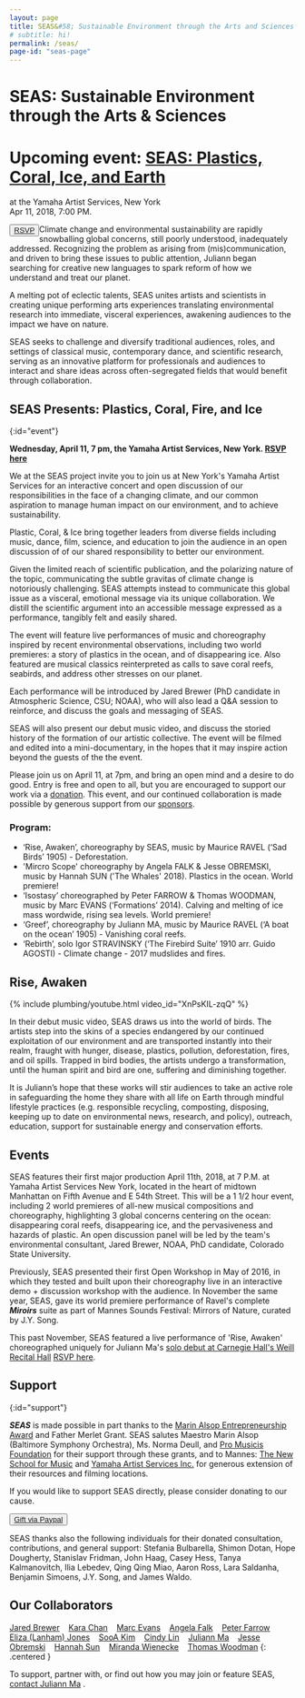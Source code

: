 ```yaml
---
layout: page
title: SEAS&#58; Sustainable Environment through the Arts and Sciences
# subtitle: hi!
permalink: /seas/
page-id: "seas-page"
---
```


SEAS: Sustainable Environment through the Arts & Sciences
===========================================================

<div class="gap_at_top_of_page">
<div class="title_announcement">
  <h1>Upcoming event: <a href="#event">SEAS: Plastics, Coral, Ice, and Earth</a></h1>
  <p>
    at the Yamaha Artist Services, New York
    <br>
    Apr 11, 2018, 7:00 PM.
  </p>
  <button data-iframe="false" style="float:left;"><a href="https://goo.gl/forms/8doBZwlqFVhtzbCA3">RSVP</a></button>
</div>
</div>

Climate change and environmental sustainability are rapidly snowballing global concerns, still poorly understood, inadequately addressed. Recognizing the problem as arising from (mis)communication, and driven to bring these issues to public attention, Juliann began searching for creative new languages to spark reform of how we understand and treat our planet.

A melting pot of eclectic talents, SEAS unites artists and scientists in creating unique performing arts experiences translating environmental research into immediate, visceral experiences, awakening audiences to the impact we have on nature.

SEAS seeks to challenge and diversify traditional audiences, roles, and settings of classical music, contemporary dance, and scientific research, serving as an innovative platform for professionals and audiences to interact and share ideas across often-segregated fields that would benefit through collaboration.

##  SEAS Presents: Plastics, Coral, Fire, and Ice
{:id="event"}

**Wednesday, April 11, 7 pm, the Yamaha Artist Services, New York. [RSVP here](https://goo.gl/forms/8doBZwlqFVhtzbCA3)**

We at the SEAS project invite you to join us at New York's Yamaha Artist Services for an interactive concert and open discussion of our responsibilities in the face of a changing climate, and our common aspiration to manage human impact on our environment, and to achieve sustainability.

Plastic, Coral, & Ice bring together leaders from diverse fields including music, dance, film, science, and education to join the audience in an open discussion of of our shared responsibility to better our environment.

Given the limited reach of scientific publication, and the polarizing nature of the topic, communicating the subtle gravitas of climate change is notoriously challenging. SEAS attempts instead to communicate this global issue as a visceral, emotional message via its unique collaboration. We distill the scientific argument into an accessible message expressed as a performance, tangibly felt and easily shared.

The event will feature live performances of music and choreography inspired by recent environmental observations, including two world premieres: a story of plastics in the ocean, and of disappearing ice. Also featured are musical classics reinterpreted as calls to save coral reefs, seabirds, and address other stresses on our planet.

Each performance will be introduced by Jared Brewer (PhD candidate in Atmospheric Science, CSU; NOAA), who will also lead a Q&A session to reinforce, and discuss the goals and messaging of SEAS.

SEAS will also present our debut music video, and discuss the storied history of the formation of our artistic collective. The event will be filmed and edited into a mini-documentary, in the hopes that it may inspire action beyond the guests of the the event.

Please join us on April 11, at 7pm, and bring an open mind and a desire to do good. Entry is free and open to all, but you are encouraged to support our work via a [donation](https://www.paypal.me/SEASProductions). This event, and our continued collaboration is made possible by generous support from our [sponsors](#support).

### Program:

- ‘Rise, Awaken’, choreography by SEAS, music by Maurice RAVEL (‘Sad Birds’ 1905) - Deforestation.
- 'Mircro Scope' choreography by Angela FALK & Jesse OBREMSKI, music by Hannah SUN ('The Whales' 2018). Plastics in the ocean. World premiere!
- ‘Isostasy’ choreographed by Peter FARROW & Thomas WOODMAN, music by Marc EVANS (‘Formations’ 2014). Calving and melting of ice mass wordwide, rising sea levels. World premiere!
- ‘Greef’, choreography by Juliann MA, music by Maurice RAVEL (‘A boat on the ocean’ 1905) - Vanishing coral reefs.
- ‘Rebirth’, solo Igor STRAVINSKY (‘The Firebird Suite’ 1910 arr. Guido AGOSTI) - Climate change - 2017 mudslides and fires.


## Rise, Awaken

{% include plumbing/youtube.html video_id="XnPsKIL-zqQ" %}

In their debut music video, SEAS draws us into the world of birds. The artists step into the skins of a species endangered by our continued exploitation of our environment and are transported instantly into their realm, fraught with hunger, disease, plastics, pollution, deforestation, fires, and oil spills. Trapped in bird bodies, the artists undergo a transformation, until the human spirit and bird are one, suffering and diminishing together.

It is Juliann’s hope that these works will stir audiences to take an active role in safeguarding the home they share with all life on Earth through mindful lifestyle practices (e.g. responsible recycling, composting, disposing, keeping up to date on environmental news, research, and policy), outreach, education, support for sustainable energy and conservation efforts.

## Events

SEAS features their first major production April 11th, 2018, at 7 P.M. at Yamaha Artist Services New York, located in the heart of midtown Manhattan on Fifth Avenue and E 54th Street. This will be a 1 1/2 hour event, including 2 world premieres of all-new musical compositions and choreography, highlighting 3 global concerns centering on the ocean: disappearing coral reefs, disappearing ice, and the pervasiveness and hazards of plastic. An open discussion panel will be led by the team's environmental consultant, Jared Brewer, NOAA, PhD candidate, Colorado State University.

Previously, SEAS presented their first Open Workshop in May of 2016, in which they tested and built upon their choreography live in an interactive demo + discussion workshop with the audience. In November the same year, SEAS, gave its world premiere performance of Ravel's complete ***Miroirs*** suite as part of Mannes Sounds Festival: Mirrors of Nature, curated by J.Y. Song.

This past November, SEAS featured a live performance of 'Rise, Awaken' choreographed uniquely for Juliann Ma's [solo debut at Carnegie Hall's Weill Recital Hall](/concerts-gatherings/) [RSVP here](https://www.carnegiehall.org/SiteCode/Purchase/SeatSelectionPerformance.aspx?startWorkflow=true&quickBuy=false&quantity=1&eventId=31030).

## Support
{:id="support"}

***SEAS*** is made possible in part thanks to the [Marin Alsop Entrepreneurship Award](https://www.wherevent.com/detail/Mannes-Entrepreneurship-Alsop-Entrepreneurship-Awards-Launch-Event-with-Marin-Alsop) and Father Merlet Grant. SEAS salutes Maestro Marin Alsop (Baltimore Symphony Orchestra), Ms. Norma Deull, and [Pro Musicis Foundation](https://promusicis.org/) for their support through these grants, and to Mannes: [The New School for Music](https://www.newschool.edu/mannes/) and [Yamaha Artist Services Inc.](http://www.yamaha.com/yasi/) for generous extension of their resources and filming locations.

If you would like to support SEAS directly, please consider donating to our cause.
<div class="centered"><button data-iframe="false"><a href="https://PayPal.Me/SEASProductions ">Gift via Paypal</a></button></div>

SEAS thanks also the following individuals for their donated consultation, contributions, and general support: Stefania Bulbarella, Shimon Dotan, Hope Dougherty, Stanislav Fridman, John Haag, Casey Hess, Tanya Kalmanovitch, Ilia Lebedev, Qing Qing Miao, Aaron Ross, Lara Saldanha, Benjamin Simoens, J.Y. Song, and James Waldo.

## Our Collaborators

<a href="http://fischer.atmos.colostate.edu/index.php">Jared Brewer</a>             &nbsp;&nbsp;
<a href="http://www.karachandance.com/">Kara Chan</a>                  &nbsp;&nbsp;
<a href="http://marcevansmusic.com/">Marc Evans</a>                  &nbsp;&nbsp;
<a href="http://limon.org/dance-company/dancers/">Angela Falk</a>                  &nbsp;&nbsp;
<a href="https://www.youtube.com/watch?v=WEBMl847GVo">Peter Farrow</a>              &nbsp;&nbsp;
<a href="http://wasatchcontemporary.com/?page_id=16">Eliza (Lanham) Jones</a>     &nbsp;&nbsp;
<a href=" https://sooakim.com/">SooA Kim</a>                  &nbsp;&nbsp;
<a href=" https://hsindylin.com/">Cindy Lin</a>                  &nbsp;&nbsp;
<a href=" https://juliannma.com/">Juliann Ma</a>               &nbsp;&nbsp;
<a href=" https://jesseobremski.com/">Jesse Obremski</a>           &nbsp;&nbsp;
<a href=" http://hannahsun.com/">Hannah Sun</a>               &nbsp;&nbsp;
<a href="https://www.youtube.com/watch?v=QQFJMgqY_Ug">Miranda Wienecke</a> &nbsp;&nbsp;
<a href=" https://www.generosity.com/fundraising/thomas-europe-tour">Thomas Woodman</a>
{: .centered }

To support, partner with, or find out how you may join or feature SEAS, [contact Juliann Ma](/#contact) .

<!--
This is some plumbing to get the video working.
-->

<script>lightGallery(document.getElementById('seas-page'), {selector: '.embed-container-gallery', iframeMaxWidth: "80%", download: false, subHtmlSelectorRelative: true, controls: false, keyPress: false, counter: false});</script>
